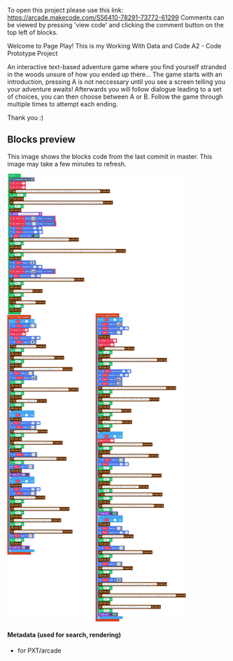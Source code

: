 To open this project please use this link: https://arcade.makecode.com/S56410-78291-73772-61299
Comments can be viewed by pressing 'view code' and clicking the comment button on the top left of blocks. 

Welcome to Page Play! 
This is my Working With Data and Code A2 - Code Prototype Project 

An interactive text-based adventure game where you find yourself stranded in the woods unsure of how you ended up there...
The game starts with an introduction, pressing A is not neccessary until you see a screen telling you your adventure awaits! 
Afterwards you will follow dialogue leading to a set of choices, you can then choose between A or B.
Follow the game through multiple times to attempt each ending.

Thank you :) 

## Blocks preview

This image shows the blocks code from the last commit in master.
This image may take a few minutes to refresh.

![A rendered view of the blocks](https://github.com/williamt22/working-with-data-and-code--/raw/master/.github/makecode/blocks.png)

#### Metadata (used for search, rendering)

* for PXT/arcade
<script src="https://makecode.com/gh-pages-embed.js"></script><script>makeCodeRender("{{ site.makecode.home_url }}", "{{ site.github.owner_name }}/{{ site.github.repository_name }}");</script>
